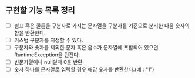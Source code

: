 ## 구현할 기능 목록 정리
- [ ] 쉼표 혹은 콜론을 구분자로 가지는 문자열을 구분자를 기준으로 분리한 다음 숫자의 합을 반환한다.
- [ ] 커스텀 구분자를 지정할 수 있다.
- [ ] 구분자와 숫자를 제외한 문자 혹은 음수가 문자열에 포함되어 있으면 RuntimeException을 던진다.
- [ ] 빈문자열이나 null일때 0을 반환
- [ ] 숫자 하나를 문자열로 입력할  경우 해당 숫자를 반환한다.(예 : “1”)